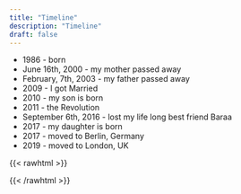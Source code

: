 ```yaml
---
title: "Timeline"
description: "Timeline"
draft: false
---
```


- 1986 - born
- June 16th, 2000 - my mother passed away
- February, 7th, 2003 - my father passed away
- 2009 - I got Married
- 2010 - my son is born
- 2011 - the Revolution
- September 6th, 2016 - lost my life long best friend Baraa
- 2017 - my daughter is born
- 2017 - moved to Berlin, Germany
- 2019 - moved to London, UK

{{< rawhtml >}}
<!--  <div class="timeline">
    <div class="timeline-item right">
      <div class="timeline-content">
        <div class="timeline-date">1986</div>
        <div class="timeline-description">Born</div>
      </div>
    </div>
    <div class="timeline-item left">
      <div class="timeline-content">
        <div class="timeline-date">June 16th, 2000</div>
        <div class="timeline-description">Born</div>
      </div>
    </div>
    <div class="timeline-item right">
      <div class="timeline-content">
        <div class="timeline-date">Feb 7th, 2003</div>
        <div class="timeline-description">Lost my father</div>
      </div>
    </div>
    <div class="timeline-item left">
      <div class="timeline-content">
        <div class="timeline-date">2009</div>
        <div class="timeline-description">Married</div>
      </div>
    </div>
    <div class="timeline-item right">
      <div class="timeline-content">
        <div class="timeline-date">2010</div>
        <div class="timeline-description">My son is born</div>
      </div>
    </div>
    <div class="timeline-item left">
      <div class="timeline-content">
        <div class="timeline-date">2011</div>
        <div class="timeline-description">The Revolution</div>
      </div>
    </div>
    <div class="timeline-item right">
      <div class="timeline-content">
        <div class="timeline-date">September 6th, 2016</div>
        <div class="timeline-description">lost my life long best friend Baraa</div>
      </div>
    </div>
    <div class="timeline-item right">
      <div class="timeline-content">
        <div class="timeline-date">2017</div>
        <div class="timeline-description">My daughter is born</div>
      </div>
    </div>
    <div class="timeline-item left">
      <div class="timeline-content">
        <div class="timeline-date">2017</div>
        <div class="timeline-description">Moved to Germany</div>
      </div>
    </div>
    <div class="timeline-item left">
      <div class="timeline-content">
        <div class="timeline-date">2019</div>
        <div class="timeline-description">Moved to UK</div>
      </div>
    </div>
  </div>
-->
{{< /rawhtml >}}
